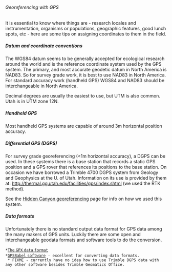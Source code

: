###### Georeferencing with GPS

It is essential to know where things are - research locales and
instrumentation, organisms or populations, geographic features, good
lunch spots, etc - here are some tips on assigning coordinates to them
in the field.

##### Datum and coordinate conventions

The WGS84 datum seems to be generally accepted for ecological research
around the world and is the reference coordinate system used by the GPS
system. The primary, and most accurate geodetic datum in North America
is NAD83. So for survey grade work, it is best to use NAD83 in North
America. For standard accuracy work (handheld GPS) WGS84 and NAD83
should be interchangeable in North America.

Decimal degrees are usually the easiest to use, but UTM is also common.
Utah is in UTM zone 12N.

##### Handheld GPS

Most handheld GPS systems are capable of around 3m horizontal position
accuracy.

##### Differential GPS (DGPS)

For survey grade georeferencing (&lt;1m horizontal accuracy), a DGPS can
be used. In these systems there is a base station that records a static
GPS position and a GPS rover that references its positions to the base
station. On occasion we have borrowed a Trimble 4700 DGPS system from
Geology and Geophysics at the U. of Utah. Information on its use is
provided by them at:
<http://thermal.gg.utah.edu/facilities/gps/index.shtml> (we used the RTK
method).

See the [Hidden Canyon
georeferencing](hiddencanyon:georeferencing) page for info on
how we used this system.

##### Data formats

Unfortunately there is no standard output data format for GPS data among
the many makers of GPS units. Luckily there are some open and
interchangeable geodata formats and software tools to do the conversion.

` * `[`The` `GPX` `data`
`format`](http://www.topografix.com/gpx.asp)\
` * `[`GPSBabel`
`software`](http://www.gpsbabel.org/)` - excellent for converting data formats.`\
` * FIXME - currently have no idea how to use Trimble DGPS data with any other software besides Trimble Geomatics Office.`
